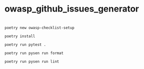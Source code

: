 # owasp_github_issues_generator




# 

```
poetry new owasp-checklist-setup
```


```
poetry install
```


```
poetry run pytest .
```

```
poetry run pysen run format
```

```
poetry run pysen run lint
```
